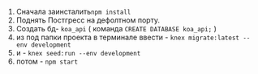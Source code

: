 
1. Сначала заинсталить`npm install`
1. Поднять Постгресс на дефолтном порту.
1. Создать бд- `koa_api` ( команда `CREATE DATABASE koa_api;` )
1. из под папки проекта в терминале ввести - `knex migrate:latest --env development`
1. и - `knex seed:run --env development`
1. потом - `npm start`

